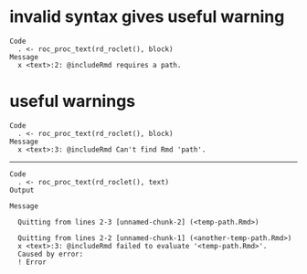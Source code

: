 # invalid syntax gives useful warning

    Code
      . <- roc_proc_text(rd_roclet(), block)
    Message
      x <text>:2: @includeRmd requires a path.

# useful warnings

    Code
      . <- roc_proc_text(rd_roclet(), block)
    Message
      x <text>:3: @includeRmd Can't find Rmd 'path'.

---

    Code
      . <- roc_proc_text(rd_roclet(), text)
    Output
      
    Message
      
      Quitting from lines 2-3 [unnamed-chunk-2] (<temp-path.Rmd>)
      
      Quitting from lines 2-2 [unnamed-chunk-1] (<another-temp-path.Rmd>)
      x <text>:3: @includeRmd failed to evaluate '<temp-path.Rmd>'.
      Caused by error:
      ! Error

